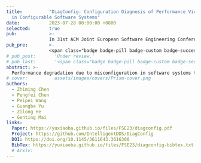 ```yaml
---
title:          "DiagConfig: Configuration Diagnosis of Performance Violations
  in Configurable Software Systems"
date:           2023-07-28 00:00:00 +0800
selected:       true
pub:            >-
                In 31st ACM Joint European Software Engineering Conference and Symposium on the Foundations of Software Engineering
pub_pre:        >-
                <span class="badge badge-pill badge-custom badge-success">FSE'23 (CCF A)</span>
# pub_post:       'Under review.'
# pub_last:       '<span class="badge badge-pill badge-custom badge-secondary">Conference</span><span class="badge badge-pill badge-custom badge-warning">Poster</span>'
abstract: >-
  Performance degradation due to misconfiguration in software systems that violates SLOs (service-level objectives) is commonplace. Diagnosing and explaining the root causes of such performance violations in configurable software systems is often challenging due to their increasing complexity. Although there are many tools and techniques for diagnosing performance violations, they provide limited evidence to attribute causes of observed performance violations to specific configurations. This is because the configuration is not originally considered in those tools. This paper proposes DiagConfig, specifically designed to conduct configuration diagnosis of performance violations. It leverages static code analysis to track configuration option propagation, identifies performance-sensitive options, detects performance violations, and constructs cause-effect chains that help stakeholders better understand the relationship between configuration and performance violations. Through experimental evaluations with eight real-world open-source software, we demonstrate that DiagConfig effectively identifies performance-sensitive options and constructs cause-effect chains. Specifically, DiagConfig produces fewer false positives than SafeTune (i.e., 5 vs 77) in the identification of performance-sensitive options, and outperforms Unicorn in the diagnosis of performance violations caused by configuration changes, offering more comprehensive results (recall 0.892 vs 0.289).We also show that DiagConfig can accelerate auto-tuning by compressing configuration space.
# cover:          assets/images/covers/Prism-cover.png
authors:
  - Zhiming Chen
  - Pengfei Chen
  - Peipei Wang
  - Guangba Yu
  - Zilong He
  - Genting Mai
links:
  Paper: https://yuxiaoba.github.io/files/FSE23/diagconfig.pdf
  Project: https://github.com/IntelligentDDS/DiagConfig
  DOI: https://doi.org/10.1145/3611643.3616300
  BibTex: https://yuxiaoba.github.io/files/FSE23/diagconfig-bibtex.txt
  # Arxiv:
---
```

